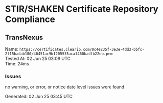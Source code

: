 # STIR/SHAKEN Certificate Repository Compliance

## TransNexus

Name: `https://certificates.clearip.com/0c4e235f-3e3e-4dd3-bbfc-2f15badab180/40451ac9b1205535aca1460badfb22eb.pem`\
Tested At: 02 Jun 25 03:09 UTC\
Time: 24ms

### Issues

no warning, or error, or notice date level issues were found

Generated: 02 Jun 25 03:45 UTC